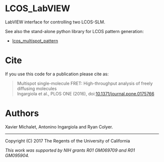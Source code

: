 # LCOS_LabVIEW

LabVIEW interface for controlling two LCOS-SLM.

See also the stand-alone python library for LCOS pattern generation:

- [lcos_multispot_pattern](https://github.com/multispot-software/lcos_multispot_pattern)

# Cite

If you use this code for a publication please cite as:

> Multispot single-molecule FRET: High-throughput analysis of freely diffusing molecules <br>
> Ingargiola et al., PLOS ONE (2016), doi:[10.1371/journal.pone.0175766](https://doi.org/10.1371/journal.pone.0175766)

# Authors

Xavier Michalet, Antonino Ingargiola and Ryan Colyer.

----
Copyright (C) 2017 The Regents of the University of California

*This work was supported by NIH grants R01 GM069709 and R01 GM095904.*



